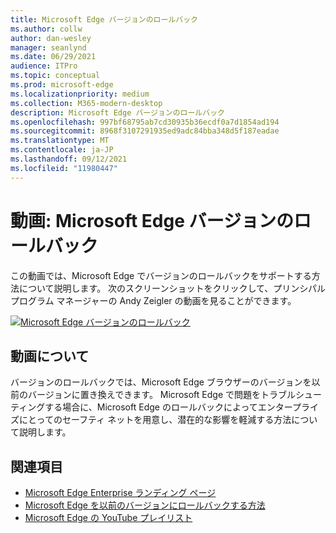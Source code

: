 ```yaml
---
title: Microsoft Edge バージョンのロールバック
ms.author: collw
author: dan-wesley
manager: seanlynd
ms.date: 06/29/2021
audience: ITPro
ms.topic: conceptual
ms.prod: microsoft-edge
ms.localizationpriority: medium
ms.collection: M365-modern-desktop
description: Microsoft Edge バージョンのロールバック
ms.openlocfilehash: 997bf68795ab7cd30935b36ecdf0a7d1854ad194
ms.sourcegitcommit: 8968f3107291935ed9adc84bba348d5f187eadae
ms.translationtype: MT
ms.contentlocale: ja-JP
ms.lasthandoff: 09/12/2021
ms.locfileid: "11980447"
---
```

# <a name="video-microsoft-edge-version-rollback"></a>動画: Microsoft Edge バージョンのロールバック

この動画では、Microsoft Edge でバージョンのロールバックをサポートする方法について説明します。 次のスクリーンショットをクリックして、プリンシパル プログラム マネージャーの Andy Zeigler の動画を見ることができます。

[![Microsoft Edge バージョンのロールバック](media/microsoft-edge-video-version-rollback/0.png)](http://www.youtube.com/watch?v=pXhXHvKUa_c "Microsoft Edge version rollback")

## <a name="about-the-video"></a>動画について

バージョンのロールバックでは、Microsoft Edge ブラウザーのバージョンを以前のバージョンに置き換えできます。 Microsoft Edge で問題をトラブルシューティングする場合に、Microsoft Edge のロールバックによってエンタープライズにとってのセーフティ ネットを用意し、潜在的な影響を軽減する方法について説明します。

## <a name="see-also"></a>関連項目

- [Microsoft Edge Enterprise ランディング ページ](https://aka.ms/EdgeEnterprise)
- [Microsoft Edge を以前のバージョンにロールバックする方法](edge-learnmore-rollback.md)
- [Microsoft Edge の YouTube プレイリスト](https://www.youtube.com/playlist?list=PLXtHYVsvn_b-uXh1tMeYpT-0iD8tD3tFy)

